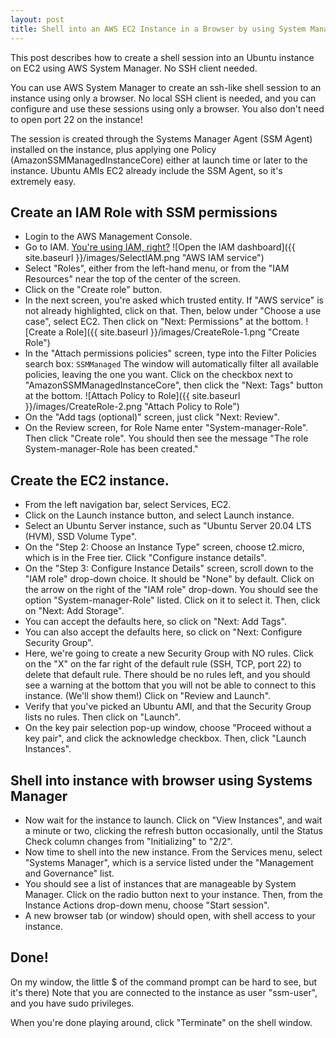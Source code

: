 ```yaml
---
layout: post
title: Shell into an AWS EC2 Instance in a Browser by using System Manager
---
```

This post describes how to create a shell session into an Ubuntu instance on EC2 using AWS System Manager. No SSH client needed.

You can use AWS System Manager to create an ssh-like shell session to an instance using only a browser. No local SSH client is needed, and you can configure and use these sessions using only a browser. You also don't need to open port 22 on the instance!

The session is created through the Systems Manager Agent (SSM Agent) installed on the instance, plus applying one Policy (AmazonSSMManagedInstanceCore) either at launch time or later to the instance.  Ubuntu AMIs EC2 already include the SSM Agent, so it's extremely easy.

## Create an IAM Role with SSM permissions
* Login to the AWS Management Console. 
* Go to IAM.  [You're using IAM, right?](https://docs.aws.amazon.com/IAM/latest/UserGuide/introduction.html)
![Open the IAM dashboard]({{ site.baseurl }}/images/SelectIAM.png "AWS IAM service")
* Select "Roles", either from the left-hand menu, or from the "IAM Resources" near the top of the center of the screen.
* Click on the "Create role" button.
* In the next screen, you're asked which trusted entity. If "AWS service" is not already highlighted, click on that.  Then, below under "Choose a use case", select EC2. Then click on "Next: Permissions" at the bottom.
![Create a Role]({{ site.baseurl }}/images/CreateRole-1.png "Create Role")
* In the "Attach permissions policies" screen, type into the Filter Policies search box:
  `SSMManaged`
The window will automatically filter all available policies, leaving the one you want. Click on the checkbox next to "AmazonSSMManagedInstanceCore", then click the "Next: Tags" button at the bottom.
![Attach Policy to Role]({{ site.baseurl }}/images/CreateRole-2.png "Attach Policy to Role")
* On the "Add tags (optional)" screen, just click "Next: Review".
* On the Review screen, for Role Name enter "System-manager-Role".  Then click "Create role". You should then see the message "The role System-manager-Role has been created."

## Create the EC2 instance.
* From the left navigation bar, select Services, EC2.
* Click on the Launch instance button, and select Launch instance.
* Select an Ubuntu Server instance, such as "Ubuntu Server 20.04 LTS (HVM), SSD Volume Type". 
* On the "Step 2: Choose an Instance Type" screen, choose t2.micro, which is in the Free tier. Click "Configure instance details".
* On the "Step 3: Configure Instance Details" screen, scroll down to the "IAM role" drop-down choice.  It should be "None" by default.  Click on the arrow on the right of the "IAM role" drop-down.  You should see the option "System-manager-Role" listed.  Click on it to select it.  Then, click on "Next: Add Storage".
* You can accept the defaults here, so click on "Next: Add Tags".
* You can also accept the defaults here, so click on "Next: Configure Security Group".
* Here, we're going to create a new Security Group with NO rules.  Click on the "X" on the far right of the default rule (SSH, TCP, port 22) to delete that default rule.  There should be no rules left, and you should see a warning at the bottom that you will not be able to connect to this instance.  (We'll show them!)  Click on "Review and Launch".
* Verify that you've picked an Ubuntu AMI, and that the Security Group lists no rules.  Then click on "Launch".
* On the key pair selection pop-up window, choose "Proceed without a key pair", and click the acknowledge checkbox.  Then, click "Launch Instances".

## Shell into instance with browser using Systems Manager
* Now wait for the instance to launch. Click on "View Instances", and wait a minute or two, clicking the refresh button occasionally, until the Status Check column changes from "Initializing" to "2/2".
* Now time to shell into the new instance.  From the Services menu, select "Systems Manager", which is a service listed under the "Management and Governance" list.
* You should see a list of instances that are manageable by System Manager. Click on the radio button next to your instance.  Then, from the Instance Actions drop-down menu, choose "Start session".
* A new browser tab (or window) should open, with shell access to your instance.  

## Done!
On my window, the little $ of the command prompt can be hard to see, but it's there)
Note that you are connected to the instance as user "ssm-user", and you have sudo privileges.

When you're done playing around, click "Terminate" on the shell window.
